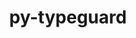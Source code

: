 ---
title: "py-typeguard"
layout: cache
categories: [package, v0.21.0]
meta: {"versions": ["2.13.3"], "compilers": ["gcc@=11.4.0", "gcc@=9.4.0", "oneapi@=2023.2.0"], "oss": ["ubuntu20.04"], "platforms": ["linux"], "targets": ["neoverse_v1", "ppc64le", "x86_64_v3"], "stacks": ["e4s", "e4s-neoverse_v1", "e4s-oneapi", "e4s-power", "root"], "num_specs": 4, "num_specs_by_stack": {"root": 4, "e4s-neoverse_v1": 1, "e4s-power": 1, "e4s": 1, "e4s-oneapi": 1}}
spec_details: [{"hash": "l26iejyhw54c2ae5nuzglpmptfejhgeg", "compiler": "gcc@=11.4.0", "versions": ["2.13.3"], "os": "ubuntu20.04", "platform": "linux", "target": "neoverse_v1", "variants": ["build_system=python_pip"], "stacks": ["root", "e4s-neoverse_v1"], "size": "-", "tarball": "https://binaries.spack.io/releases/v0.21.0/build_cache/linux-ubuntu20.04-neoverse_v1/gcc-11.4.0/py-typeguard-2.13.3/linux-ubuntu20.04-neoverse_v1-gcc-11.4.0-py-typeguard-2.13.3-l26iejyhw54c2ae5nuzglpmptfejhgeg.spack"}, {"hash": "t5ssdtr5biuauuvtqgo4u3m7rn4fq4dm", "compiler": "gcc@=9.4.0", "versions": ["2.13.3"], "os": "ubuntu20.04", "platform": "linux", "target": "ppc64le", "variants": ["build_system=python_pip"], "stacks": ["root", "e4s-power"], "size": "-", "tarball": "https://binaries.spack.io/releases/v0.21.0/build_cache/linux-ubuntu20.04-ppc64le/gcc-9.4.0/py-typeguard-2.13.3/linux-ubuntu20.04-ppc64le-gcc-9.4.0-py-typeguard-2.13.3-t5ssdtr5biuauuvtqgo4u3m7rn4fq4dm.spack"}, {"hash": "zgmybbsexzvegvxrkltfp6lqz4u5idoe", "compiler": "gcc@=11.4.0", "versions": ["2.13.3"], "os": "ubuntu20.04", "platform": "linux", "target": "x86_64_v3", "variants": ["build_system=python_pip"], "stacks": ["e4s", "root"], "size": "-", "tarball": "https://binaries.spack.io/releases/v0.21.0/build_cache/linux-ubuntu20.04-x86_64_v3/gcc-11.4.0/py-typeguard-2.13.3/linux-ubuntu20.04-x86_64_v3-gcc-11.4.0-py-typeguard-2.13.3-zgmybbsexzvegvxrkltfp6lqz4u5idoe.spack"}, {"hash": "b4wqkbve4bilzuhtnczhfxxizy4po25l", "compiler": "oneapi@=2023.2.0", "versions": ["2.13.3"], "os": "ubuntu20.04", "platform": "linux", "target": "x86_64_v3", "variants": ["build_system=python_pip"], "stacks": ["root", "e4s-oneapi"], "size": "-", "tarball": "https://binaries.spack.io/releases/v0.21.0/build_cache/linux-ubuntu20.04-x86_64_v3/oneapi-2023.2.0/py-typeguard-2.13.3/linux-ubuntu20.04-x86_64_v3-oneapi-2023.2.0-py-typeguard-2.13.3-b4wqkbve4bilzuhtnczhfxxizy4po25l.spack"}]
---